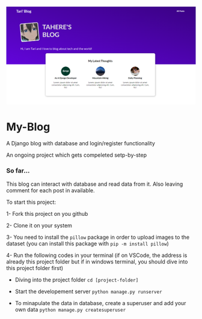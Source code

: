 ![alt text](starting-page.png)
# My-Blog
A Django blog with database and login/register functionality

An ongoing project which gets compeleted setp-by-step

### So far...

This blog can interact with database and read data from it.
Also leaving comment for each post in available. 


To start this project:

1- Fork this project on you github

2- Clone it on your system

3- You need to install the `pillow` package in order to upload images to the dataset (you can install this package with `pip -m install pillow`)

4- Run the following codes in your terminal (if on VSCode, the address is already this project folder but if in windows terminal, you should dive into this project folder first)

- Diving into the project folder
`cd [project-folder]`

- Start the developement server
`python manage.py runserver`

- To minapulate the data in database, create a superuser and add your own data
`python manage.py createsuperuser`



